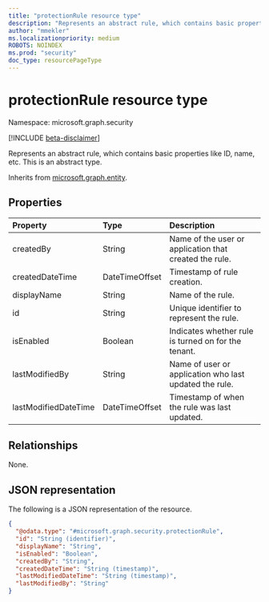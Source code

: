 ```yaml
---
title: "protectionRule resource type"
description: "Represents an abstract rule, which contains basic properties like ID, name, etc."
author: "mmekler"
ms.localizationpriority: medium
ROBOTS: NOINDEX
ms.prod: "security"
doc_type: resourcePageType
---
```


# protectionRule resource type

Namespace: microsoft.graph.security

[!INCLUDE [beta-disclaimer](../../includes/beta-disclaimer.md)]

Represents an abstract rule, which contains basic properties like ID, name, etc.
This is an abstract type.

Inherits from [microsoft.graph.entity](../resources/entity.md).

## Properties
| Property             | Type           | Description                                            |
|:---------------------|:---------------|:-------------------------------------------------------|
| createdBy            | String         | Name of the user or application that created the rule. |
| createdDateTime      | DateTimeOffset | Timestamp of rule creation.                            |
| displayName          | String         | Name of the rule.                                      |
| id                   | String         | Unique identifier to represent the rule.               |
| isEnabled            | Boolean        | Indicates whether rule is turned on for the tenant.    |
| lastModifiedBy       | String         | Name of user or application who last updated the rule. |
| lastModifiedDateTime | DateTimeOffset | Timestamp of when the rule was last updated.           |

## Relationships
None.

## JSON representation
The following is a JSON representation of the resource.
<!-- {
  "blockType": "resource",
  "keyProperty": "id",
  "@odata.type": "microsoft.graph.security.protectionRule",
  "baseType": "microsoft.graph.entity",
  "openType": false
}
-->
``` json
{
  "@odata.type": "#microsoft.graph.security.protectionRule",
  "id": "String (identifier)",
  "displayName": "String",
  "isEnabled": "Boolean",
  "createdBy": "String",
  "createdDateTime": "String (timestamp)",
  "lastModifiedDateTime": "String (timestamp)",
  "lastModifiedBy": "String"
}
```

